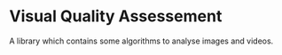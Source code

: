 Visual Quality Assessement
==========================

A library which contains some algorithms to analyse images and videos.
